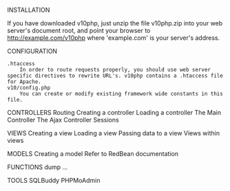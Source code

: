INSTALLATION

If you have downloaded v10php, just unzip the file v10php.zip into your web server's document root, and point your browser to http://example.com/v10php where 'example.com' is your server's address.  

CONFIGURATION

	.htaccess
		In order to route requests properly, you should use web server specific directives to rewrite URL's. v10php contains a .htaccess file for Apache. 
	v10/config.php
	  	You can create or modify existing framework wide constants in this file.

CONTROLLERS
	Routing
	Creating a controller
	Loading a controller
	The Main Controller
	The Ajax Controller
	Sessions
	
VIEWS
	Creating a view
	Loading a view
	Passing data to a view
	Views within views	

MODELS
	Creating a model
	Refer to RedBean documentation
	
FUNCTIONS
	dump
	...
	
TOOLS
	SQLBuddy
	PHPMoAdmin
